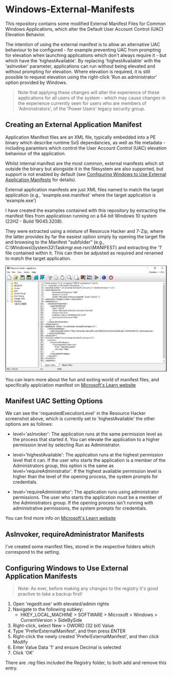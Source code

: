 # Windows-External-Manifests

This repository contains some modified External Manifest Files for Common Windows Applications, which alter the Default User Account Control (UAC) Elevation Behavior. 

The intention of using the external manifest is to allow an alternative UAC behaviour to be configured - for example preventing UAC from prompting for elevation when launching applications which don't always require it - but which have the 'highestAvailable'. By replacing 'highestAvailable'  with the 'asInvoker' parameter, applications can run without being elevated and without prompting for elevation. Where elevation is required, it is still possible to request elevation using the right-click 'Run as administrator' option provided by Windows. 

> Note that applying these changes will alter the experience of these applications for all users of the system - which may cause changes in the experience currently seen for users who are members of 'Administrators', of the 'Power Users' legacy security group. 

## Creating an External Application Manifest

Application Manifest files are an XML file, typically embedded into a PE binary which describe runtime SxS dependancies, as well as file metadata - including paramters which control the User Account Control (UAC) elevation behaviour of the application. 

Whilst internal manifest are the most common, external manifests which sit outside the binary but alongside it in the filesystem are also supported, but support is not enabled by default (see [Configuring Windows to Use External Application Manifests](#Configuring-Windows-to-Use-External-Application-Manifests) for details).  

External application manifests are just XML files named to match the target application (e.g., 'example.exe.manifest' where the target application is 'example.exe') 

I have created the examples contained with this repository by extracting the manifest files from applicatiosn running on a 64-bit Windows 10 system (22H2 - Build 19045.3208). 

They were extracted using a mixture of Resoruce Hacker and 7-Zip, where the latter provides by far the easiest option simply by opening the target file and browsing to the Manifest "subfolder" (e.g., C:\Windows\System32\Taskmgr.exe\.rsrc\MANIFEST) and extracting the '1' file contained within it. This can then be adjusted as required and renamed to match the target application. 

![Resource Hacker Reading Regedit.exe's Manifest](https://github.com/mrdaviesuk/Windows-External-Manifests/blob/769e5d8e8551a57ffb50e51f23f4fdf97ad12672/reshacker-regedit.jpg)

You can learn more about the fun and exiting world of manifest files, and specifically applciation manifest on [Microsoft's Learn website](https://learn.microsoft.com/en-us/windows/win32/sbscs/application-manifests) 

## Manifest UAC Setting Options

We can see the 'requestedExecutionLevel' in the Resource Hacker screenshot above, which is currently set to 'highestAvailable' the other options are as follows:

* level='asInvoker': The application runs at the same permission level as the process that started it. You can elevate the application to a higher permission level by selecting Run as Administrator.

* level='highestAvailable': The application runs at the highest permission level that it can. If the user who starts the application is a member of the Administrators group, this option is the same as level='requireAdministrator'. If the highest available permission level is higher than the level of the opening process, the system prompts for credentials.

* level='requireAdministrator': The application runs using administrator permissions. The user who starts the application must be a member of the Administrators group. If the opening process isn't running with administrative permissions, the system prompts for credentials.

You can find more info on [Microsoft's Learn website]([https://learn.microsoft.com/en-us/windows/win32/sbscs/application-manifests](https://learn.microsoft.com/en-us/cpp/build/reference/manifestuac-embeds-uac-information-in-manifest?view=msvc-170))

## AsInvoker, requireAdministrator Manifests

I've created some manifest files, stored in the respective folders which correspond to the setting. 

## Configuring Windows to Use External Application Manifests

> Note: As ever, before making any changes to the registry it's good practive to take a backup first!  

1. Open 'regedit.exe' with elevated/admin rights
2. Navigate to the following subkey:
   * HKEY_LOCAL_MACHINE > SOFTWARE > Microsoft > Windows > CurrentVersion > SideBySide
3. Right-click, select New > DWORD (32 bit) Value 
4. Type 'PreferExternalManifest', and then press ENTER
5. Right-click the newly created 'PreferExternalManifest', and then click Modify
6. Enter Value Data '1' and ensure Decimal is selected
7. Click 'OK'

There are .reg files included the Registry folder, to both add and remove this entry. 

